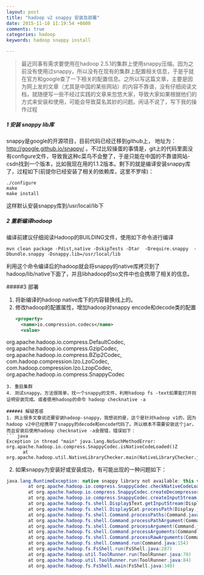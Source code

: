 ```yaml
---
layout: post
title: "hadoop v2 snappy 安装及部署"
date: 2015-11-10 11:19:54 +0800
comments: true
categories: hadoop
keywords: hadoop snappy install 

---
```

> 最近同事有需求要使用在hadoop 2.5.1的集群上使用snappy压缩。因为之前没有使用过snappy，所以没有在现有的集群上配置相关信息，于是乎就在官方和google查了一下相关的配置信息。之所以写这篇文章，主要是因为网上发的文章（尤其是中国的某些网站）的内容不靠谱，没有仔细阅读文档，就随便写一些不经过实践的文章来忽悠大家，导致大家如果根据他们的方式来安装和使用，可能会导致莫名其妙的问题。闲话不说了，写下我的操作过程

##### 1 安装 snappy lib库
snappy是google的开源项目，目前代码已经迁移到github上，
地址为：http://google.github.io/snappy/ 。不过比较操蛋的事情是，git上的代码里面没有configure文件，导致我这种c菜鸟不会整了，于是只能在中国的不靠谱网站-csdn找到一个版本，比如我现在用的1.1.2版本。剩下的就是编译安装snappy库了，过程如下(前提你已经安装了相关的依赖库，这里不罗嗦)：</br>

	./configure
	make
	make install
 

这样默认安装snappy库到/usr/local/lib下
 <!-- more -->
 
##### 2 重新编译hadoop
编译前建议仔细阅读Hadoop的BUILDING文件，使用如下命令进行编译

	mvn clean package -Pdist,native -DskipTests -Dtar  -Drequire.snappy  -Dbundle.snappy -Dsnappy.lib=/usr/local/lib
	
利用这个命令编译后的hadoop就会将snappy的native库拷贝到了hadoop/lib/native下面了，并且libhadoop的so文件中也会携带了相关的信息。

#####3 部署
1. 将新编译的hadoop native库下的内容替换线上的。
2. 修改hadoop的配置属性，增加hadoop对snappy encode和decode类的配置
	```xml
	<property>
	  <name>io.compression.codecs</name>
      <value>
org.apache.hadoop.io.compress.DefaultCodec,
org.apache.hadoop.io.compress.GzipCodec,
org.apache.hadoop.io.compress.BZip2Codec,
com.hadoop.compression.lzo.LzoCodec,
com.hadoop.compression.lzo.LzopCodec,
org.apache.hadoop.io.compress.SnappyCodec
     </value>
  </property>
  ```
3. 重启集群
4. 测试snappy。方法很简单，找一个snappy的文件，利用hadoop fs -text如果能打开则证明安装完成。或者使用hadoop的命令 hadoop checknative -a

#####4 解疑答惑
1. 网上很多文章说还要安装hadoop-snappy，我想说的是，这个是针对hadoop v1的，因为hadoop v2中已经携带了snappy的decode和encode代码了。所以根本不需要安装这个jar，而且安装后使用hadoop checknative -a会报错，错误如下：
``` java
Exception in thread "main" java.lang.NoSuchMethodError: 
org.apache.hadoop.io.compress.SnappyCodec.isNativeCodeLoaded()Z
        at org.apache.hadoop.util.NativeLibraryChecker.main(NativeLibraryChecker.java:82)
```

2. 如果snappy为安装好或安装成功，有可能出现的一种问题如下：

``` java 
java.lang.RuntimeException: native snappy library not available: this version of libhadoop was built without snappy support.
        at org.apache.hadoop.io.compress.SnappyCodec.checkNativeCodeLoaded(SnappyCodec.java:64)
        at org.apache.hadoop.io.compress.SnappyCodec.createDecompressor(SnappyCodec.java:201)
        at org.apache.hadoop.io.compress.SnappyCodec.createInputStream(SnappyCodec.java:161)
        at org.apache.hadoop.fs.shell.Display$Text.getInputStream(Display.java:150)
        at org.apache.hadoop.fs.shell.Display$Cat.processPath(Display.java:98)
        at org.apache.hadoop.fs.shell.Command.processPaths(Command.java:306)
        at org.apache.hadoop.fs.shell.Command.processPathArgument(Command.java:278)
        at org.apache.hadoop.fs.shell.Command.processArgument(Command.java:260)
        at org.apache.hadoop.fs.shell.Command.processArguments(Command.java:244)
        at org.apache.hadoop.fs.shell.Command.processRawArguments(Command.java:190)
        at org.apache.hadoop.fs.shell.Command.run(Command.java:154)
        at org.apache.hadoop.fs.FsShell.run(FsShell.java:287)
        at org.apache.hadoop.util.ToolRunner.run(ToolRunner.java:70)
        at org.apache.hadoop.util.ToolRunner.run(ToolRunner.java:84)
        at org.apache.hadoop.fs.FsShell.main(FsShell.java:340)
```
